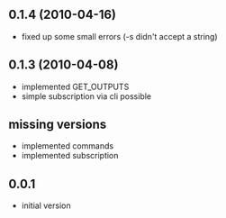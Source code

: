 ## 0.1.4 (2010-04-16)

* fixed up some small errors (-s didn't accept a string)

## 0.1.3 (2010-04-08)

* implemented GET\_OUTPUTS
* simple subscription via cli possible 

## missing versions

* implemented commands
* implemented subscription

## 0.0.1

* initial version
